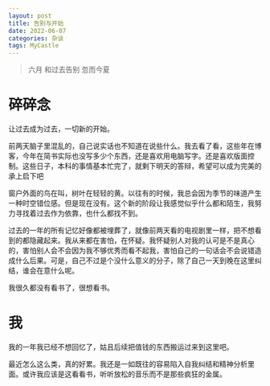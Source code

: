 ```yaml
---
layout: post
title: 告别与开始
date: 2022-06-07
categories: 杂谈
tags: MyCastle
---
```

>六月 和过去告别 忽而今夏

# 碎碎念

让过去成为过去，一切新的开始。

前两天脑子里混乱的，自己说实话也不知道在说些什么。我去看了看，这些年在博客，今年在简书实际也没写多少个东西，还是喜欢用电脑写字。还是喜欢版面控制。这些日子，本科的事情基本忙完了，就剩下明天的答辩，希望可以成为完美的承上启下吧    

窗户外面的鸟在叫，树叶在轻轻的黄。以往有的时候，我总会因为季节的味道产生一种时空错位感。但是现在没有。这个新的阶段让我感觉似乎什么都和陌生，我努力寻找着过去作为依靠，也什么都找不到。

过去的一年的所有记忆好像都被埋葬了，就像前两天看的电视剧里一样，把不想看到的都隐藏起来。我从来都在害怕，在怀疑。我怀疑别人对我的认可是不是真心的，害怕别人会不会因为我不够优秀而看不起我，害怕自己的一句话会不会说错造成什么后果。可是，自己不过是个没什么意义的分子，除了自己一天到晚在这里纠结，谁会在意什么呢。

我很久都没有看书了，很想看书。

# 我 

我的一年我已经不想回忆了，姑且后续把值钱的东西搬运过来到这里吧。

最近怎么这么类，真的好累。我还是一如既往的容易陷入自我纠结和精神分析里面。或许我应该是这看看书，听听放松的音乐而不是那些疯狂的金属。